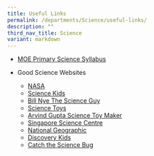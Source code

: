 ```yaml
---
title: Useful Links
permalink: /departments/Science/useful-links/
description: ""
third_nav_title: Science
variant: markdown
---
```

<ul>
<li><a href="https://www.moe.gov.sg/-/media/files/primary/syllabus/2023-primary-science.pdf" target="_blank" rel="noopener">MOE Primary Science Syllabus</a></li>
</ul>
<ul>
<li>Good Science Websites</li>
<ul>
<li><a href="https://www.nasa.gov/" target="_blank" rel="noopener">NASA</a></li>
<li><a href="https://www.sciencekids.co.nz/" target="_blank" rel="noopener">Science Kids</a></li>
<li><a href="https://billnye.com/#home" target="_blank" rel="noopener">Bill Nye The Science Guy</a></li>
<li><a href="https://sci-toys.com/" target="_blank" rel="noopener">Science Toys</a></li>
<li><a href="http://www.arvindguptatoys.com/toys.html" target="_blank" rel="noopener">Arvind Gupta Science Toy Maker</a></li>
<li><a href="https://www.science.edu.sg/" target="_blank" rel="noopener">Singapore Science Centre</a></li>
<li><a href="https://www.nationalgeographic.com/" target="_blank" rel="noopener">National Geographic</a></li>
<li><a href="http://discoverykids.com/" target="_blank" rel="noopener">Discovery Kids</a></li>
<li><a href="http://www.sciencebug.org/investigators.html" target="_blank" rel="noopener">Catch the Science Bug</a></li>
</ul>
</ul>